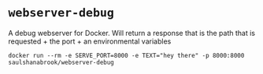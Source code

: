 # `webserver-debug`

A debug webserver for Docker. Will return a response that is the path that is
requested + the port + an environmental variables

```shell
docker run --rm -e SERVE_PORT=8000 -e TEXT="hey there" -p 8000:8000 saulshanabrook/webserver-debug
```

